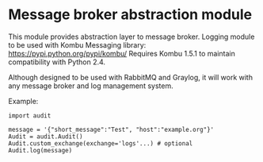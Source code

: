 # Message broker abstraction module


This module provides abstraction layer to message broker.
Logging module to be used with Kombu Messaging library:
https://pypi.python.org/pypi/kombu/
Requires Kombu 1.5.1 to maintain compatibility with Python 2.4.


Although designed to be used with RabbitMQ and Graylog,
it will work with any message broker and log management system.


Example:
    
    
    import audit

    message = '{"short_message":"Test", "host":"example.org"}'
    Audit = audit.Audit()
    Audit.custom_exchange(exchange='logs'...) # optional
    Audit.log(message)
